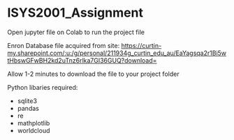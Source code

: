 # ISYS2001_Assignment

Open jupyter file on Colab to run the project file 

Enron Database file acquired from site:
https://curtin-my.sharepoint.com/:u:/g/personal/211934g_curtin_edu_au/EaYagsqa2r1Bi5wtHbswGFwBH2kd2uTnz6rlka7GI36GUQ?download=

Allow 1-2 minutes to download the file to your project folder

Python libaries required:
- sqlite3
- pandas
- re
- mathplotlib
- worldcloud
